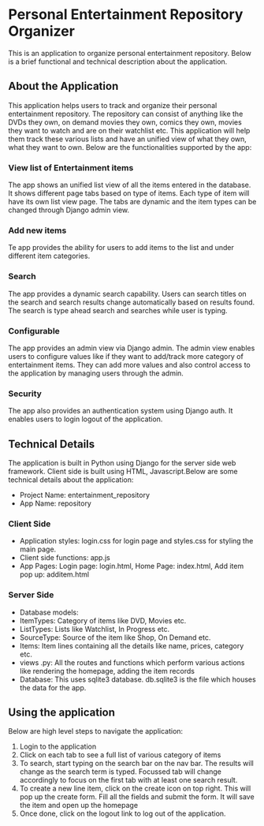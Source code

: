 # Personal Entertainment Repository Organizer  

This is an application to organize personal entertainment repository. Below is a brief functional and technical description about the application.  

## About the Application  
This application helps users to track and organize their personal entertainment repository. The repository can consist of anything like the DVDs they own, on demand movies they own, comics they own, movies they want to watch and are on their watchlist etc. This application will help them track these various lists and have an unified view of what they own, what they want to own. Below are the functionalities supported by the app:  

 ### View list of Entertainment items  
 The app shows an unified list view of all the items entered in the database. It shows different page tabs based on type of items. Each type of item will have its own list view page.  The tabs are dynamic and the item types can be changed through Django admin view.  

 ### Add new items  
 Te app provides the ability for users to add items to the list and under different item categories.  

 ### Search  
 The app provides a dynamic search capability. Users can search titles on the search and search results change automatically based on results found. The search is type ahead search and searches while user is typing.  

 ### Configurable  
 The app provides an admin view via Django admin. The admin view enables users to configure values like if they want to add/track more category of entertainment items. They can add more values and also control access to the application by managing users through the admin.  

 ### Security  
 The app also provides an authentication system using Django auth. It enables users to login logout of the application.  

## Technical Details  
The application is built in Python using Django for the server side web framework. Client side is built using HTML, Javascript.Below are some technical details about the application:  
  - Project Name: entertainment_repository  
  - App Name: repository  

  ### Client Side  
  - Application styles: login.css for login page and styles.css for styling the main page.  
  - Client side functions: app.js  
  - App Pages: Login page: login.html, Home Page: index.html, Add item pop up: additem.html  

 ### Server Side  
  - Database models:  
   - ItemTypes: Category of items like DVD, Movies etc.  
   - ListTypes: Lists like Watchlist, In Progress etc.  
   - SourceType: Source of the item like Shop, On Demand etc.  
   - Items: Item lines containing all the details like name, prices, category etc.  
  - views .py: All the routes and functions which perform various actions like rendering the homepage, adding the item records
  - Database: This uses sqlite3 database. db.sqlite3 is the file which houses the data for the app.  

## Using the application  
Below are high level steps to navigate the application:  
 1. Login to the application
 2. Click on each tab to see a full list of various category of items  
 3. To search, start typing on the search bar on the nav bar. The results will change as the search term is typed. Focussed tab will change accordingly to focus on the first tab with at least one search result.  
 4. To create a new line item, click on the create icon on top right. This will pop up the create form. Fill all the fields and submit the form. It will save the item and open up the homepage  
 5. Once done, click on the logout link to log out of the application.